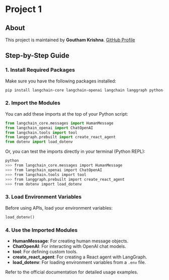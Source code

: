 # Project 1

## About

This project is maintained by **Goutham Krishna**.
[GitHub Profile](https://github.com/gouthamkriz)

## Step-by-Step Guide

### 1. Install Required Packages

Make sure you have the following packages installed:

```bash
pip install langchain-core langchain-openai langchain langgraph python-dotenv
```

### 2. Import the Modules

You can add these imports at the top of your Python script:

```python
from langchain_core.messages import HumanMessage
from langchain_openai import ChatOpenAI
from langchain.tools import tool
from langgraph.prebuilt import create_react_agent
from dotenv import load_dotenv
```

Or, you can test the imports directly in your terminal (Python REPL):

```bash
python
>>> from langchain_core.messages import HumanMessage
>>> from langchain_openai import ChatOpenAI
>>> from langchain.tools import tool
>>> from langgraph.prebuilt import create_react_agent
>>> from dotenv import load_dotenv
```

### 3. Load Environment Variables

Before using APIs, load your environment variables:

```python
load_dotenv()
```

### 4. Use the Imported Modules

- **HumanMessage**: For creating human message objects.
- **ChatOpenAI**: For interacting with OpenAI chat models.
- **tool**: For defining custom tools.
- **create_react_agent**: For creating a React agent with LangGraph.
- **load_dotenv**: For loading environment variables from a `.env` file.

Refer to the official documentation for detailed usage examples.